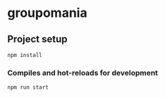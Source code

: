 # groupomania

## Project setup
```
npm install
```

### Compiles and hot-reloads for development
```
npm run start
```

